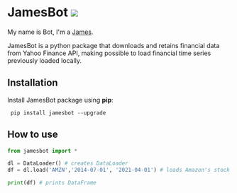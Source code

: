 
# JamesBot     ![](https://ibb.co/K26CH92) 

My name is Bot, I'm a [James](https://github.com/felipe-fp/JamesBot).

JamesBot is a python package that downloads and retains financial data from Yahoo Finance API, making possible to load financial time series previously loaded locally.


## Installation


Install JamesBot package using **pip**:
```
 pip install jamesbot --upgrade
```

## How to use


```python
from jamesbot import *

dl = DataLoader() # creates DataLoader
df = dl.load('AMZN','2014-07-01', '2021-04-01') # loads Amazon's stock price 

print(df) # prints DataFrame

```

